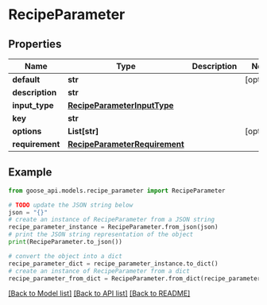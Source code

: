# RecipeParameter


## Properties

Name | Type | Description | Notes
------------ | ------------- | ------------- | -------------
**default** | **str** |  | [optional] 
**description** | **str** |  | 
**input_type** | [**RecipeParameterInputType**](RecipeParameterInputType.md) |  | 
**key** | **str** |  | 
**options** | **List[str]** |  | [optional] 
**requirement** | [**RecipeParameterRequirement**](RecipeParameterRequirement.md) |  | 

## Example

```python
from goose_api.models.recipe_parameter import RecipeParameter

# TODO update the JSON string below
json = "{}"
# create an instance of RecipeParameter from a JSON string
recipe_parameter_instance = RecipeParameter.from_json(json)
# print the JSON string representation of the object
print(RecipeParameter.to_json())

# convert the object into a dict
recipe_parameter_dict = recipe_parameter_instance.to_dict()
# create an instance of RecipeParameter from a dict
recipe_parameter_from_dict = RecipeParameter.from_dict(recipe_parameter_dict)
```
[[Back to Model list]](../README.md#documentation-for-models) [[Back to API list]](../README.md#documentation-for-api-endpoints) [[Back to README]](../README.md)


